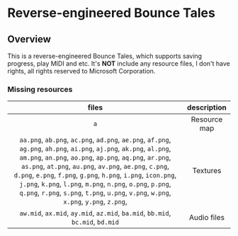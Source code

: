 # Reverse-engineered Bounce Tales
## Overview
This is a reverse-engineered Bounce Tales, which supports saving progress, play MIDI and etc. It's **NOT** include any resource files, I don't have rights, all rights reserved to Microsoft Corporation.
### Missing resources
|files|description|
|:-------------:|:------------------:|
|`a`|Resource map|
|`aa.png`, `ab.png`, `ac.png`, `ad.png`, `ae.png`, `af.png`, `ag.png`, `ah.png`, `ai.png`, `aj.png`, `ak.png`, `al.png`, `am.png`, `an.png`, `ao.png`, `ap.png`, `aq.png`, `ar.png`, `as.png`, `at.png`, `au.png`, `av.png`, `ae.png`, `c.png`, `d.png`, `e.png`, `f.png`, `g.png`, `h.png`, `i.png`, `icon.png`, `j.png`, `k.png`, `l.png`, `m.png`, `n.png`, `o.png`, `p.png`, `q.png`, `r.png`, `s.png`, `t.png`, `u.png`, `v.png`, `w.png`, `x.png`, `y.png`, `z.png`,|Textures|
|`aw.mid`, `ax.mid`, `ay.mid`, `az.mid`, `ba.mid`, `bb.mid`, `bc.mid`, `bd.mid`|Audio files|
